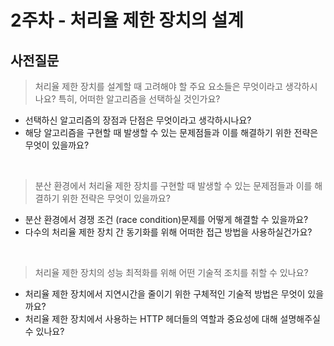 # 2주차 - 처리율 제한 장치의 설계

## 사전질문

> 처리율 제한 장치를 설계할 때 고려해야 할 주요 요소들은 무엇이라고 생각하시나요? 특히, 어떠한 알고리즘을 선택하실 것인가요?
  - 선택하신 알고리즘의 장점과 단점은 무엇이라고 생각하시나요?
  - 해당 알고리즘을 구현할 때 발생할 수 있는 문제점들과 이를 해결하기 위한 전략은 무엇이 있을까요?

<br>

> 분산 환경에서 처리율 제한 장치를 구현할 때 발생할 수 있는 문제점들과 이를 해결하기 위한 전략은 무엇이 있을까요?
  - 분산 환경에서 경쟁 조건 (race condition)문제를 어떻게 해결할 수 있을까요?
  - 다수의 처리율 제한 장치 간 동기화를 위해 어떠한 접근 방법을 사용하실건가요?

<br>

> 처리율 제한 장치의 성능 최적화를 위해 어떤 기술적 조치를 취할 수 있나요?
  - 처리율 제한 장치에서 지연시간을 줄이기 위한 구체적인 기술적 방법은 무엇이 있을까요?
  - 처리율 제한 장치에서 사용하는 HTTP 헤더들의 역할과 중요성에 대해 설명해주실 수 있나요?
